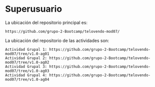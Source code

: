 # Superusuario

La ubicación del repositorio principal es:

    https://github.com/grupo-2-Bootcamp/telovendo-mod07/

La ubicación del repositorio de las actividades son:

    Actividad Grupal 1: https://github.com/grupo-2-Bootcamp/telovendo-mod07/tree/v1.0-ag01
    Actividad Grupal 2: https://github.com/grupo-2-Bootcamp/telovendo-mod07/tree/v1.0-ag02
    Actividad Grupal 3: https://github.com/grupo-2-Bootcamp/telovendo-mod07/tree/v1.0-ag03
    Actividad Grupal 4: https://github.com/grupo-2-Bootcamp/telovendo-mod07/tree/v1.0-ag04